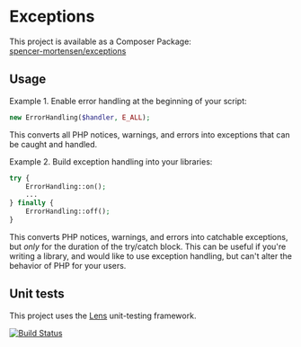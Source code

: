 # Exceptions

This project is available as a Composer Package:   
[spencer-mortensen/exceptions](https://packagist.org/packages/spencer-mortensen/exceptions)


## Usage

Example 1. Enable error handling at the beginning of your script:

```php
new ErrorHandling($handler, E_ALL);
```

This converts all PHP notices, warnings, and errors into exceptions that can be caught and handled.

Example 2. Build exception handling into your libraries:

```php
try {
	ErrorHandling::on();
	...
} finally {
	ErrorHandling::off();
}
```

This converts PHP notices, warnings, and errors into catchable exceptions, but _only_ for the duration of the try/catch block.
This can be useful if you're writing a library, and would like to use exception handling, but can't alter the behavior of PHP for your users.


## Unit tests

This project uses the [Lens](http://lens.guide) unit-testing framework.

[![Build Status](https://travis-ci.org/spencer-mortensen/exceptions.png?branch=master)](https://travis-ci.org/spencer-mortensen/exceptions)
